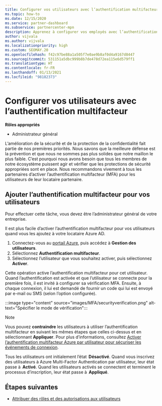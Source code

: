 ```yaml
---
title: Configurer vos utilisateurs avec l’authentification multifacteur
ms.topic: how-to
ms.date: 12/15/2020
ms.service: partner-dashboard
ms.subservice: partnercenter-mpn
description: Apprenez à configurer vos employés avec l’authentification multifacteur
author: vijvala
ms.author: vijvala
ms.localizationpriority: high
ms.custom: SEOMAY.20
ms.openlocfilehash: f42c97be88a1a505f7e0ae9b8af0d4a9167d8447
ms.sourcegitcommit: 531151a5dbc999b8b7de478d72ea115e6d579ff1
ms.translationtype: HT
ms.contentlocale: fr-FR
ms.lasthandoff: 01/13/2021
ms.locfileid: "98182373"
---
```

# <a name="set-up-your-users-with-multi-factor-authentication"></a>Configurer vos utilisateurs avec l’authentification multifacteur

**Rôles appropriés**

- Administrateur général

L’amélioration de la sécurité et de la protection de la confidentialité fait partie de nos premières priorités. Nous savons que la meilleure défense est la prévention et que nous ne sommes pas plus solides que notre maillon le plus faible. C’est pourquoi nous avons besoin que tous les membres de notre écosystème puissent agir et vérifier que les protections de sécurité appropriées sont en place. Nous recommandons vivement à tous les partenaires d’activer l’authentification multifacteur (MFA) pour les utilisateurs de leur locataire partenaire. 

## <a name="add-multi-factor-authentication-for-your-users"></a>Ajouter l’authentification multifacteur pour vos utilisateurs

Pour effectuer cette tâche, vous devez être l’administrateur général de votre entreprise.

Il est plus facile d’activer l’authentification multifacteur pour vos utilisateurs quand vous les ajoutez à votre locataire Azure AD.

1. Connectez-vous au [portail Azure](https://portal.azure.com), puis accédez à **Gestion des utilisateurs**.
1. Sélectionnez **Authentification multifacteur**.
1. Sélectionnez l’utilisateur que vous souhaitez activer, puis sélectionnez **Activer**.

Cette opération active l’authentification multifacteur pour cet utilisateur. Quand l’authentification est activée et que l’utilisateur se connecte pour la première fois, il est invité à configurer sa vérification MFA. Ensuite, à chaque connexion, il lui est demandé de fournir un code qui lui est envoyé par e-mail ou SMS (selon l’option configurée).  

:::image type="content" source="images/MFA/securityverification.png" alt-text="Spécifier le mode de vérification":::

>[!NOTE]
>Vous pouvez **contraindre** les utilisateurs à utiliser l’authentification multifacteur en suivant les mêmes étapes que celles ci-dessus et en sélectionnant **Appliquer**. Pour plus d’informations, consultez [Activer l’authentification multifacteur Azure par utilisateur pour sécuriser les événements de connexion](/azure/active-directory/authentication/howto-mfa-userstates). 

Tous les utilisateurs ont initialement l’état  **Désactivé**. Quand vous inscrivez des utilisateurs à Azure Multi-Factor Authentication par utilisateur, leur état passe à  **Activé**. Quand les utilisateurs activés se connectent et terminent le processus d’inscription, leur état passe à  **Appliqué**. 

## <a name="next-steps"></a>Étapes suivantes

- [Attribuer des rôles et des autorisations aux utilisateurs](permissions-overview.md)
